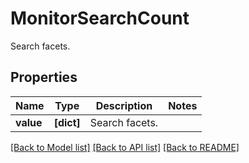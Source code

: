 # MonitorSearchCount

Search facets.

## Properties
Name | Type | Description | Notes
------------ | ------------- | ------------- | -------------
**value** | **[dict]** | Search facets. | 

[[Back to Model list]](README.md#documentation-for-models) [[Back to API list]](README.md#documentation-for-api-endpoints) [[Back to README]](README.md)


